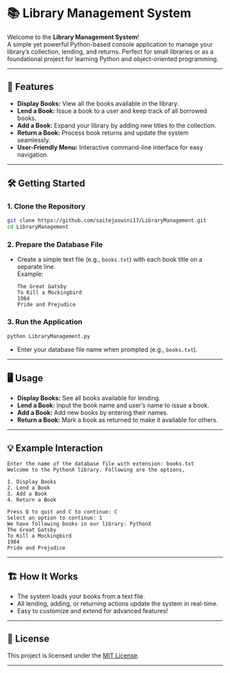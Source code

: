 # 📚 Library Management System

Welcome to the **Library Management System**!  
A simple yet powerful Python-based console application to manage your library’s collection, lending, and returns. Perfect for small libraries or as a foundational project for learning Python and object-oriented programming.

---

## 🚀 Features

- **Display Books:** View all the books available in the library.
- **Lend a Book:** Issue a book to a user and keep track of all borrowed books.
- **Add a Book:** Expand your library by adding new titles to the collection.
- **Return a Book:** Process book returns and update the system seamlessly.
- **User-Friendly Menu:** Interactive command-line interface for easy navigation.

---

## 🛠️ Getting Started

### 1. **Clone the Repository**
```bash
git clone https://github.com/saitejaswini17/LibraryManagement.git
cd LibraryManagement
```

### 2. **Prepare the Database File**
- Create a simple text file (e.g., `books.txt`) with each book title on a separate line.  
  Example:
  ```
  The Great Gatsby
  To Kill a Mockingbird
  1984
  Pride and Prejudice
  ```

### 3. **Run the Application**
```bash
python LibraryManagement.py
```
- Enter your database file name when prompted (e.g., `books.txt`).

---

## 🖥️ Usage

- **Display Books:** See all books available for lending.
- **Lend a Book:** Input the book name and user’s name to issue a book.
- **Add a Book:** Add new books by entering their names.
- **Return a Book:** Mark a book as returned to make it available for others.

---

## 💡 Example Interaction

```
Enter the name of the database file with extension: books.txt
Welcome to the PythonX library. Following are the options,

1. Display Books
2. Lend a Book
3. Add a Book
4. Return a Book

Press Q to quit and C to continue: C
Select an option to continue: 1
We have following books in our library: PythonX
The Great Gatsby
To Kill a Mockingbird
1984
Pride and Prejudice
```

---

## 🏗️ How It Works

- The system loads your books from a text file.
- All lending, adding, or returning actions update the system in real-time.
- Easy to customize and extend for advanced features!

---

## 📄 License

This project is licensed under the [MIT License](LICENSE).

---
